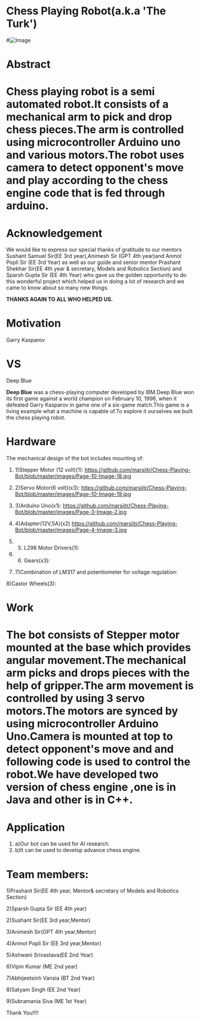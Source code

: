 # Chess Playing Robot(a.k.a &#39;The Turk&#39;)

#![Image](https://github.com/marsiitr/Chess-Playing-Bot/blob/master/images/Page-1-Image-1.jpg)


#

# Abstract

# Chess playing robot is a semi automated robot.It consists of a mechanical arm to pick and drop chess pieces.The arm is controlled using microcontroller Arduino uno and various motors.The robot uses camera to detect opponent&#39;s move and play according to the chess engine code that is fed through arduino.

#

# Acknowledgement

We would like to express our special thanks of gratitude to our mentors Sushant Samuel Sir(EE 3rd year),Animesh Sir (GPT 4th year)and Anmol Popli Sir (EE 3rd Year) as well as our guide and senior mentor  Prashant Shekhar Sir(EE 4th  year &amp; secretary, Models and Robotics Section) and Sparsh Gupta Sir (EE 4th Year) who gave us the golden opportunity to do this wonderful project  which helped us in doing a lot of research and we came to know about so many new things.

**THANKS AGAIN TO ALL WHO HELPED US.**

# Motivation

Garry Kasparov

# VS
Deep Blue

**Deep Blue**  was a chess-playing computer developed by IBM.Deep Blue won its first game against a world champion on February 10, 1996, when it defeated Garry Kasparov in game one of a six-game match.This game is a living example what a machine is capable of.To explore it ourselves we built the chess playing robot.

# Hardware

The mechanical design of the bot includes mounting of:

1. 1)Stepper  Motor (12 volt)(1):
https://github.com/marsiitr/Chess-Playing-Bot/blob/master/images/Page-10-Image-18.jpg

1. 2)Servo Motor(6 volt)(x3):
https://github.com/marsiitr/Chess-Playing-Bot/blob/master/images/Page-10-Image-19.jpg



1. 3)Arduino Uno(x1):
https://github.com/marsiitr/Chess-Playing-Bot/blob/master/images/Page-3-Image-2.jpg

1. 4)Adapter(12V,5A)(x2)
https://github.com/marsiitr/Chess-Playing-Bot/blob/master/images/Page-4-Image-3.jpg

1. 5) L298 Motor Drivers(1):

1. 6) Gears(x3):

1. 7)Combination of LM317 and potentiometer  for voltage regulation:

8)Castor Wheels(3):

# Work

# The bot consists of Stepper motor mounted at the base which provides angular movement.The mechanical arm picks and drops pieces with the help of gripper.The arm movement is controlled by using 3 servo motors.The motors are synced by using microcontroller Arduino Uno.Camera is mounted at top to detect opponent&#39;s move and and following code is used to control the robot.We have developed two version of chess engine ,one is in Java and other is in C++.

# Application

1. a)Our bot can be used for AI research.
2. b)It can be used to develop advance chess engine.

# Team members:

1)Prashant  Sir(EE 4th year, Mentor&amp; secretary of Models and Robotics Section)

2)Sparsh Gupta Sir (EE 4th year)

2)Sushant Sir(EE 3rd year,Mentor)

3)Animesh Sir(GPT 4th year,Mentor)

4)Anmol Popli Sir (EE 3rd year,Mentor)

5)Ashwani Srivastava(EE 2nd Year)

6)Vipin Kumar (ME 2nd year)

7)Abhijeetsinh Vansia (BT 2nd Year)

8)Satyam Singh (EE 2nd Year)

9)Subramania Siva (ME 1st Year)



Thank You!!!!



#

#
